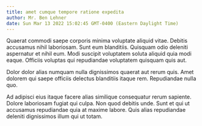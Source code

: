 ```yaml
---
title: amet cumque tempore ratione expedita
author: Mr. Ben Lehner
date: Sun Mar 13 2022 15:02:45 GMT-0400 (Eastern Daylight Time)
---
```

Quaerat commodi saepe corporis minima voluptate aliquid vitae. Debitis accusamus nihil laboriosam. Sunt eum blanditiis. Quisquam odio deleniti aspernatur et nihil eum. Modi suscipit voluptatem soluta aliquid quia modi eaque. Officiis voluptas qui repudiandae voluptatem quisquam quis aut.

 Dolor dolor alias numquam nulla dignissimos quaerat aut rerum quis. Amet dolorem qui saepe officiis delectus blanditiis itaque rem. Repudiandae nulla quo.

 Ad adipisci eius itaque facere alias similique consequatur rerum sapiente. Dolore laboriosam fugiat qui culpa. Non quod debitis unde. Sunt et qui ut accusamus repudiandae quia at maxime labore. Quis alias repudiandae deleniti dignissimos illum qui ut totam.